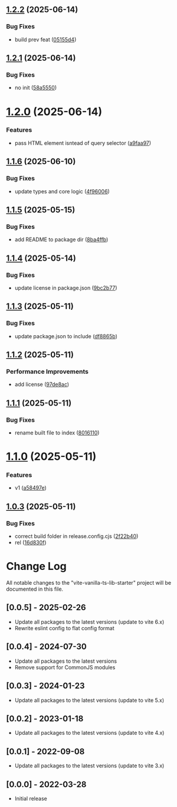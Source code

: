 ## [1.2.2](https://github.com/lymperis-e/stereonet/compare/v1.2.1...v1.2.2) (2025-06-14)


### Bug Fixes

* build prev feat ([05155d4](https://github.com/lymperis-e/stereonet/commit/05155d4a5187f3b543838e82a929265d12144560))

## [1.2.1](https://github.com/lymperis-e/stereonet/compare/v1.2.0...v1.2.1) (2025-06-14)


### Bug Fixes

* no init ([58a5550](https://github.com/lymperis-e/stereonet/commit/58a5550d0e238d0d03963e65d1e47e067600b10c))

# [1.2.0](https://github.com/lymperis-e/stereonet/compare/v1.1.6...v1.2.0) (2025-06-14)


### Features

* pass HTML element isntead of query selector ([a9faa97](https://github.com/lymperis-e/stereonet/commit/a9faa9755fdf8340957645da6cbb393f7735c0d9))

## [1.1.6](https://github.com/lymperis-e/stereonet/compare/v1.1.5...v1.1.6) (2025-06-10)


### Bug Fixes

* update types and core logic ([4f96006](https://github.com/lymperis-e/stereonet/commit/4f96006c79a1653b1d297f3056efe837993f23d6))

## [1.1.5](https://github.com/lymperis-e/stereonet/compare/v1.1.4...v1.1.5) (2025-05-15)


### Bug Fixes

* add README to package dir ([8ba4ffb](https://github.com/lymperis-e/stereonet/commit/8ba4ffbcd1fbde46f184b235e9fa3da9dc2d9341))

## [1.1.4](https://github.com/lymperis-e/stereonet/compare/v1.1.3...v1.1.4) (2025-05-14)


### Bug Fixes

* update license in package.json ([9bc2b77](https://github.com/lymperis-e/stereonet/commit/9bc2b77419f7f940cc69b3dcbdd8b9e31956bb41))

## [1.1.3](https://github.com/lymperis-e/stereonet/compare/v1.1.2...v1.1.3) (2025-05-11)


### Bug Fixes

* update package.json to include ([df8865b](https://github.com/lymperis-e/stereonet/commit/df8865b9731a8e3ea819758cd79cb07cb3799164))

## [1.1.2](https://github.com/lymperis-e/stereonet/compare/v1.1.1...v1.1.2) (2025-05-11)


### Performance Improvements

* add license ([97de8ac](https://github.com/lymperis-e/stereonet/commit/97de8ac070bd430f1319b5fb5a9ef2a171e205d9))

## [1.1.1](https://github.com/lymperis-e/stereonet/compare/v1.1.0...v1.1.1) (2025-05-11)


### Bug Fixes

* rename built file to index ([8016110](https://github.com/lymperis-e/stereonet/commit/801611067df1e8ae32d5475a69cf41fca4a82405))

# [1.1.0](https://github.com/lymperis-e/stereonet/compare/v1.0.3...v1.1.0) (2025-05-11)


### Features

* v1 ([a58497e](https://github.com/lymperis-e/stereonet/commit/a58497e7488f07969f492ae9ab96a5c49233fa68))

## [1.0.3](https://github.com/lymperis-e/stereonet/compare/v1.0.2...v1.0.3) (2025-05-11)


### Bug Fixes

* correct build folder in release.config.cjs ([2f22b40](https://github.com/lymperis-e/stereonet/commit/2f22b40ede2bfe82678f336425aa87dd5e097bba))
* rel ([16d830f](https://github.com/lymperis-e/stereonet/commit/16d830f6fdee9959ceb73eb3bf718019fadfe64a))

# Change Log

All notable changes to the "vite-vanilla-ts-lib-starter" project will be documented in this file.

## [0.0.5] - 2025-02-26

- Update all packages to the latest versions (update to vite 6.x)
- Rewrite eslint config to flat config format

## [0.0.4] - 2024-07-30

- Update all packages to the latest versions
- Remove support for CommonJS modules

## [0.0.3] - 2024-01-23

- Update all packages to the latest versions (update to vite 5.x)

## [0.0.2] - 2023-01-18

- Update all packages to the latest versions (update to vite 4.x)

## [0.0.1] - 2022-09-08

- Update all packages to the latest versions (update to vite 3.x)

## [0.0.0] - 2022-03-28

- Initial release
